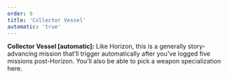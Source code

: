 ```yaml
---
order: 9
title: 'Collector Vessel'
automatic: 'true'
---
```


**Collector Vessel \[automatic\]:**
Like Horizon, this is a generally story-advancing mission that’ll trigger automatically after you’ve logged five
missions post-Horizon. You’ll also be able to pick a weapon specialization here.
